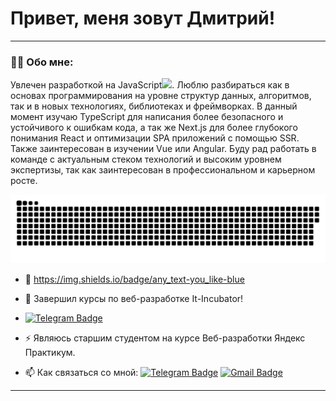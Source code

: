
# Привет, меня зовут Дмитрий!

---

### :man_technologist: Обо мне:

   Увлечен разработкой на JavaScript<img src="https://media.giphy.com/media/WUlplcMpOCEmTGBtBW/giphy.gif" width="30px">. Люблю разбираться как в основах программирования на уровне структур данных, алгоритмов, так и в новых технологиях, библиотеках и фреймворках.
   В данный момент изучаю TypeScript для написания более безопасного и устойчивого к ошибкам кода, а так же Next.js для более глубокого понимания React и оптимизации SPA приложений с помощью SSR. Также заинтересован в изучении Vue или Angular.
  Буду рад работать в команде с актуальным стеком технологий и высоким уровнем экспертизы, так как заинтересован в профессиональном и карьерном росте.
  
<p align="center">
 <img width="600" src="assets/github-snake.svg" alt="snake"/>
</p>

- :telescope: https://img.shields.io/badge/any_text-you_like-blue

- :seedling: Завершил курсы по веб-разработке It-Incubator!
- [![Telegram Badge](https://img.shields.io/badge/-It-Incubator-blue?style=flat&logoColor=white)](https://it-incubator.io/)
- :zap: Являюсь старшим студентом на курсе Веб-разработки Яндекс Практикум.

- :mailbox: Как связаться со мной: [![Telegram Badge](https://img.shields.io/badge/-@lds196-blue?style=flat&logo=Telegram&logoColor=white)](https://t.me/lds196) [![Gmail Badge](https://img.shields.io/badge/-lihachevd87@gmail.com-red?style=flat&logo=Gmail&logoColor=white)](mailto:lihachevd87@gmail.com)

---
